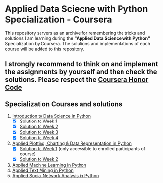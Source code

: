 # Applied Data Sciecne with Python Specialization - Coursera
This repository servers as an archive for remembering the tricks and solutions I am learning during the **"Applied Data Science with Python"** Specialization by Coursera.
The solutions and implementations of each course will be added to this repository.
## I strongly recommend to think on and implement the assignments by yourself and then check the solutions. Please respect the [Coursera Honor Code](https://learner.coursera.help/hc/en-us/articles/209818863)

## Specialization Courses and solutions
1. [Introduction to Data Science in Python](https://www.coursera.org/learn/python-data-analysis?specialization=data-science-python)
   - [x] [Solution to Week 1](https://github.com/berserkhmdvhb/Data-Sciecne-with-Python/blob/main/Course1/Week1/Assignment/assignment1-solution.ipynb)
   - [x] [Solution to Week 2](https://github.com/berserkhmdvhb/Data-Sciecne-with-Python/blob/main/Course1/Week2/Assignment/assignment2-solution.ipynb)
   - [x] [Solution to Week 3](https://github.com/berserkhmdvhb/Data-Sciecne-with-Python/blob/main/Course1/Week3/Assignment/assignment3-solution.ipynb)
   - [x] [Solution to Week 4](https://github.com/berserkhmdvhb/Data-Sciecne-with-Python/blob/main/Course1/Week4/Assignment/assignment4-solution.ipynb)
2. [Applied Plotting, Charting & Data Representation in Python](https://www.coursera.org/learn/python-plotting?specialization=data-science-python)
   - [x] [Solution to Week 1](https://www.coursera.org/learn/python-plotting/peer/KOk5G/graphics-lies-misleading-visuals/review/Wr-3iynCEeuIDAqxExOz0Q) (only accessible to enrolled participants of course)
   - [x] [Solution to Week 2](https://nbviewer.jupyter.org/github/berserkhmdvhb/Data-Sciecne-with-Python/blob/main/Course2/Week2/Assignment/Assignment2-solution.ipynb)
3. [Applied Machine Learning in Python](https://www.coursera.org/learn/python-machine-learning?specialization=data-science-python)
4. [Applied Text Mining in Python](https://www.coursera.org/learn/python-text-mining?specialization=data-science-python)
5. [Applied Social Network Analysis in Python](https://www.coursera.org/learn/python-social-network-analysis)
